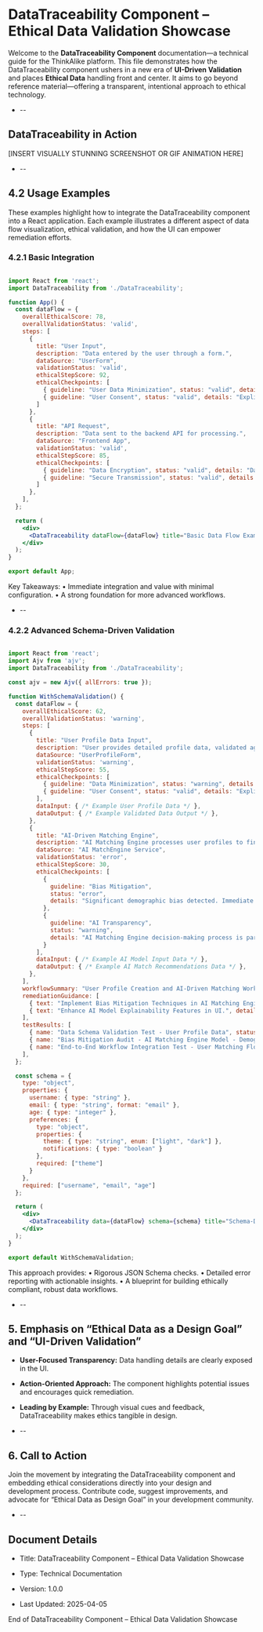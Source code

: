# DataTraceability Component – Ethical Data Validation Showcase

Welcome to the **DataTraceability Component** documentation—a technical guide for the ThinkAlike platform. This file
demonstrates how the DataTraceability component ushers in a new era of **UI-Driven Validation** and places **Ethical
Data** handling front and center. It aims to go beyond reference material—offering a transparent, intentional approach
to ethical technology.

* --

## DataTraceability in Action

[INSERT VISUALLY STUNNING SCREENSHOT OR GIF ANIMATION HERE]

* --

## 4.2 Usage Examples

These examples highlight how to integrate the DataTraceability component into a React application. Each example
illustrates a different aspect of data flow visualization, ethical validation, and how the UI can empower remediation
efforts.

### 4.2.1 Basic Integration

```jsx

import React from 'react';
import DataTraceability from './DataTraceability';

function App() {
  const dataFlow = {
    overallEthicalScore: 78,
    overallValidationStatus: 'valid',
    steps: [
      {
        title: "User Input",
        description: "Data entered by the user through a form.",
        dataSource: "UserForm",
        validationStatus: 'valid',
        ethicalStepScore: 92,
        ethicalCheckpoints: [
          { guideline: "User Data Minimization", status: "valid", details: "Only essential user data is collected." },
          { guideline: "User Consent", status: "valid", details: "Explicit user consent is obtained." }
        ]
      },
      {
        title: "API Request",
        description: "Data sent to the backend API for processing.",
        dataSource: "Frontend App",
        validationStatus: 'valid',
        ethicalStepScore: 85,
        ethicalCheckpoints: [
          { guideline: "Data Encryption", status: "valid", details: "Data is encrypted in transit using HTTPS." },
          { guideline: "Secure Transmission", status: "valid", details: "API requests are sent over secure channels." }
        ]
      },
    ],
  };

  return (
    <div>
      <DataTraceability dataFlow={dataFlow} title="Basic Data Flow Example" />
    </div>
  );
}

export default App;

```

Key Takeaways:
• Immediate integration and value with minimal configuration.
• A strong foundation for more advanced workflows.

* --

### 4.2.2 Advanced Schema-Driven Validation

```jsx

import React from 'react';
import Ajv from 'ajv';
import DataTraceability from './DataTraceability';

const ajv = new Ajv({ allErrors: true });

function WithSchemaValidation() {
  const dataFlow = {
    overallEthicalScore: 62,
    overallValidationStatus: 'warning',
    steps: [
      {
        title: "User Profile Data Input",
        description: "User provides detailed profile data, validated against a JSON Schema.",
        dataSource: "UserProfileForm",
        validationStatus: 'warning',
        ethicalStepScore: 55,
        ethicalCheckpoints: [
          { guideline: "Data Minimization", status: "warning", details: "User profile data includes optional fields that might be considered non-essential. Consider minimizing data collection to only strictly necessary fields." },
          { guideline: "User Consent", status: "valid", details: "Explicit user consent is obtained before profile data submission." }
        ],
        dataInput: { /* Example User Profile Data */ },
        dataOutput: { /* Example Validated Data Output */ },
      },
      {
        title: "AI-Driven Matching Engine",
        description: "AI Matching Engine processes user profiles to find potential matches...",
        dataSource: "AI MatchEngine Service",
        validationStatus: 'error',
        ethicalStepScore: 30,
        ethicalCheckpoints: [
          {
            guideline: "Bias Mitigation",
            status: "error",
            details: "Significant demographic bias detected. Immediate remediation required."
          },
          {
            guideline: "AI Transparency",
            status: "warning",
            details: "AI Matching Engine decision-making process is partially transparent, but could be further enhanced with more detailed explainability features."
          }
        ],
        dataInput: { /* Example AI Model Input Data */ },
        dataOutput: { /* Example AI Match Recommendations Data */ },
      },
    ],
    workflowSummary: "User Profile Creation and AI-Driven Matching Workflow - Demonstrating Schema-Driven Validation and Highlighting Potential Ethical Concerns in AI Model Bias.",
    remediationGuidance: [
      { text: "Implement Bias Mitigation Techniques in AI Matching Engine Model.", details: "Apply bias mitigation techniques to reduce the detected bias in match recommendations." },
      { text: "Enhance AI Model Explainability Features in UI.", details: "Implement UI features to provide users with more detailed explanations of AI Match Engine recommendations." },
    ],
    testResults: [
      { name: "Data Schema Validation Test - User Profile Data", status: "valid", summary: "Data Schema Validation Test for User Profile Data passed successfully." },
      { name: "Bias Mitigation Audit - AI Matching Engine Model - Demographic Bias Check", status: "error", summary: "Bias Mitigation Audit for AI Matching Engine Model - Demographic Bias Check FAILED CRITICALLY." },
      { name: "End-to-End Workflow Integration Test - User Matching Flow", status: "warning", summary: "End-to-End Workflow Integration Test for User Matching Flow indicates a significant ethical issue that needs immediate attention." },
    ],
  };

  const schema = {
    type: "object",
    properties: {
      username: { type: "string" },
      email: { type: "string", format: "email" },
      age: { type: "integer" },
      preferences: {
        type: "object",
        properties: {
          theme: { type: "string", enum: ["light", "dark"] },
          notifications: { type: "boolean" }
        },
        required: ["theme"]
      }
    },
    required: ["username", "email", "age"]
  };

  return (
    <div>
      <DataTraceability data={dataFlow} schema={schema} title="Schema-Driven Data Validation Example" />
    </div>
  );
}

export default WithSchemaValidation;

```

This approach provides:
• Rigorous JSON Schema checks.
• Detailed error reporting with actionable insights.
• A blueprint for building ethically compliant, robust data workflows.

* --

## 5. Emphasis on “Ethical Data as a Design Goal” and “UI-Driven Validation”

* **User-Focused Transparency:** Data handling details are clearly exposed in the UI.

* **Action-Oriented Approach:** The component highlights potential issues and encourages quick remediation.
* **Leading by Example:** Through visual cues and feedback, DataTraceability makes ethics tangible in design.

* --

## 6. Call to Action

Join the movement by integrating the DataTraceability component and embedding ethical considerations directly into your
design and development process. Contribute code, suggest improvements, and advocate for “Ethical Data as Design Goal” in
your development community.

* --

## Document Details

* Title: DataTraceability Component – Ethical Data Validation Showcase

* Type: Technical Documentation

* Version: 1.0.0

* Last Updated: 2025-04-05

End of DataTraceability Component – Ethical Data Validation Showcase
